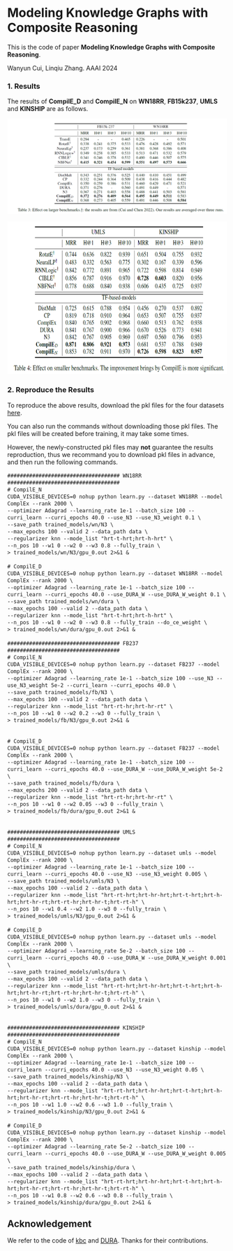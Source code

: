 # Modeling Knowledge Graphs with Composite Reasoning

This is the code of paper 
**Modeling Knowledge Graphs with Composite Reasoning**. 

Wanyun Cui, Linqiu Zhang. AAAI 2024

### 1. Results
The results of **CompilE_D** and **CompilE_N** on **WN18RR**, **FB15k237**, **UMLS** and **KINSHIP** are as follows.

<p align="center">
  <img src="./table3.png">
</p>

<p align="center">
  <img src="./table4.png" style="width:700px;height:350px;">
</p>

### 2. Reproduce the Results 
To reproduce the above results, download the pkl files for the four datasets [here](https://drive.google.com/drive/folders/1V4z9FeunObC0IOvDcRNH5A5_uCWVxHsN).

You can also run the commands without downloading those pkl files. The pkl files will be created before training, it may take some times.

However, the newly-constructed pkl files may **not** guarantee the results reproduction, thus we recommand you to download pkl files in advance, and then run the following commands.

```shell script
#################################### WN18RR ####################################
# CompilE_N
CUDA_VISIBLE_DEVICES=0 nohup python learn.py --dataset WN18RR --model ComplEx --rank 2000 \
--optimizer Adagrad --learning_rate 1e-1 --batch_size 100 --curri_learn --curri_epochs 40.0 --use_N3 --use_N3_weight 0.1 \
--save_path trained_models/wn/N3 \
--max_epochs 100 --valid 2 --data_path data \
--regularizer knn --mode_list "hrt-t-hrt;hrt-h-hrt" \
--n_pos 10 --w1 0 --w2 0 --w3 0.8 --fully_train \
> trained_models/wn/N3/gpu_0.out 2>&1 &

# CompilE_D
CUDA_VISIBLE_DEVICES=0 nohup python learn.py --dataset WN18RR --model ComplEx --rank 2000 \
--optimizer Adagrad --learning_rate 1e-1 --batch_size 100 --curri_learn --curri_epochs 40.0 --use_DURA_W --use_DURA_W_weight 0.1 \
--save_path trained_models/wn/dura \
--max_epochs 100 --valid 2 --data_path data \
--regularizer knn --mode_list "hrt-t-hrt;hrt-h-hrt" \
--n_pos 10 --w1 0 --w2 0 --w3 0.8 --fully_train --do_ce_weight \
> trained_models/wn/dura/gpu_0.out 2>&1 &

#################################### FB237 ####################################
# CompilE_N
CUDA_VISIBLE_DEVICES=0 nohup python learn.py --dataset FB237 --model ComplEx --rank 2000 \
--optimizer Adagrad --learning_rate 1e-1 --batch_size 100 --use_N3 --use_N3_weight 5e-2 --curri_learn --curri_epochs 40.0 \
--save_path trained_models/fb/N3 \
--max_epochs 100 --valid 2 --data_path data \
--regularizer knn --mode_list "hrt-rt-hr;hrt-hr-rt" \
--n_pos 10 --w1 0 --w2 0.2 --w3 0 --fully_train \
> trained_models/fb/N3/gpu_0.out 2>&1 &


# CompilE_D
CUDA_VISIBLE_DEVICES=0 nohup python learn.py --dataset FB237 --model ComplEx --rank 2000 \
--optimizer Adagrad --learning_rate 1e-1 --batch_size 100 --curri_learn --curri_epochs 40.0 --use_DURA_W --use_DURA_W_weight 5e-2 \
--save_path trained_models/fb/dura \
--max_epochs 200 --valid 2 --data_path data \
--regularizer knn --mode_list "hrt-rt-hr;hrt-hr-rt" \
--n_pos 10 --w1 0 --w2 0.05 --w3 0 --fully_train \
> trained_models/fb/dura/gpu_0.out 2>&1 &


#################################### UMLS ####################################
# CompilE_N
CUDA_VISIBLE_DEVICES=0 nohup python learn.py --dataset umls --model ComplEx --rank 2000 \
--optimizer Adagrad --learning_rate 1e-1 --batch_size 100 --curri_learn --curri_epochs 40.0 --use_N3 --use_N3_weight 0.005 \
--save_path trained_models/umls/N3 \
--max_epochs 100 --valid 2 --data_path data \
--regularizer knn --mode_list "hrt-rt-hrt;hrt-hr-hrt;hrt-t-hrt;hrt-h-hrt;hrt-hr-rt;hrt-rt-hr;hrt-hr-t;hrt-rt-h" \
--n_pos 10 --w1 0.4 --w2 1.0 --w3 0 --fully_train \
> trained_models/umls/N3/gpu_0.out 2>&1 &

# CompilE_D
CUDA_VISIBLE_DEVICES=0 nohup python learn.py --dataset umls --model ComplEx --rank 2000 \
--optimizer Adagrad --learning_rate 5e-2 --batch_size 100 --curri_learn --curri_epochs 40.0 --use_DURA_W --use_DURA_W_weight 0.001 \
--save_path trained_models/umls/dura \
--max_epochs 100 --valid 2 --data_path data \
--regularizer knn --mode_list "hrt-rt-hrt;hrt-hr-hrt;hrt-t-hrt;hrt-h-hrt;hrt-hr-rt;hrt-rt-hr;hrt-hr-t;hrt-rt-h" \
--n_pos 10 --w1 0 --w2 1.0 --w3 0 --fully_train \
> trained_models/umls/dura/gpu_0.out 2>&1 &


#################################### KINSHIP ####################################
# CompilE_N
CUDA_VISIBLE_DEVICES=0 nohup python learn.py --dataset kinship --model ComplEx --rank 2000 \
--optimizer Adagrad --learning_rate 1e-1 --batch_size 100 --curri_learn --curri_epochs 40.0 --use_N3 --use_N3_weight 0.05 \
--save_path trained_models/kinship/N3 \
--max_epochs 100 --valid 2 --data_path data \
--regularizer knn --mode_list "hrt-rt-hrt;hrt-hr-hrt;hrt-t-hrt;hrt-h-hrt;hrt-hr-rt;hrt-rt-hr;hrt-hr-t;hrt-rt-h" \
--n_pos 10 --w1 1.0 --w2 0.6 --w3 1.0 --fully_train \
> trained_models/kinship/N3/gpu_0.out 2>&1 &

# CompilE_D
CUDA_VISIBLE_DEVICES=0 nohup python learn.py --dataset kinship --model ComplEx --rank 2000 \
--optimizer Adagrad --learning_rate 5e-2 --batch_size 100 --curri_learn --curri_epochs 40.0 --use_DURA_W --use_DURA_W_weight 0.005 \
--save_path trained_models/kinship/dura \
--max_epochs 100 --valid 2 --data_path data \
--regularizer knn --mode_list "hrt-rt-hrt;hrt-hr-hrt;hrt-t-hrt;hrt-h-hrt;hrt-hr-rt;hrt-rt-hr;hrt-hr-t;hrt-rt-h" \
--n_pos 10 --w1 0.8 --w2 0.6 --w3 0.8 --fully_train \
> trained_models/kinship/dura/gpu_0.out 2>&1 &
```

## Acknowledgement
We refer to the code of [kbc](https://github.com/facebookresearch/kbc) and [DURA](https://github.com/MIRALab-USTC/KGE-DURA). Thanks for their contributions.
